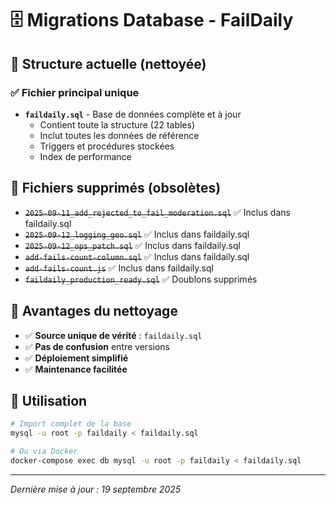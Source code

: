 # 🗄️ Migrations Database - FailDaily

## 📄 Structure actuelle (nettoyée)

### ✅ **Fichier principal unique**
- **`faildaily.sql`** - Base de données complète et à jour
  - Contient toute la structure (22 tables)
  - Inclut toutes les données de référence
  - Triggers et procédures stockées
  - Index de performance

## 🚫 **Fichiers supprimés (obsolètes)**
- ~~`2025-09-11_add_rejected_to_fail_moderation.sql`~~ ✅ Inclus dans faildaily.sql
- ~~`2025-09-12_logging_geo.sql`~~ ✅ Inclus dans faildaily.sql  
- ~~`2025-09-12_ops_patch.sql`~~ ✅ Inclus dans faildaily.sql
- ~~`add-fails-count-column.sql`~~ ✅ Inclus dans faildaily.sql
- ~~`add-fails-count.js`~~ ✅ Inclus dans faildaily.sql
- ~~`faildaily_production_ready.sql`~~ ✅ Doublons supprimés

## 🎯 **Avantages du nettoyage**
- ✅ **Source unique de vérité** : `faildaily.sql`
- ✅ **Pas de confusion** entre versions
- ✅ **Déploiement simplifié**
- ✅ **Maintenance facilitée**

## 🚀 **Utilisation**
```bash
# Import complet de la base
mysql -u root -p faildaily < faildaily.sql

# Ou via Docker
docker-compose exec db mysql -u root -p faildaily < faildaily.sql
```

---
*Dernière mise à jour : 19 septembre 2025*